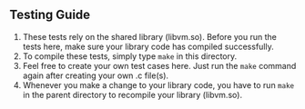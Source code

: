 ## Testing Guide

1. These tests rely on the shared library (libvm.so). Before you run the tests
here, make sure your library code has compiled successfully.
2. To compile these tests, simply type `make` in this directory.
3. Feel free to create your own test cases here. Just run the `make` command
again after creating your own .c file(s).
4. Whenever you make a change to your library code, you have to run `make` in
the parent directory to recompile your library (libvm.so).

